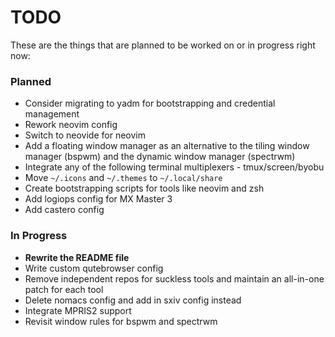 # TODO

These are the things that are planned to be worked on or in progress right now:

### Planned

 * Consider migrating to yadm for bootstrapping and credential management
 * Rework neovim config
 * Switch to neovide for neovim
 * Add a floating window manager as an alternative to the tiling window manager (bspwm) and the dynamic window manager (spectrwm)
 * Integrate any of the following terminal multiplexers - tmux/screen/byobu
 * Move `~/.icons` and `~/.themes` to `~/.local/share`
 * Create bootstrapping scripts for tools like neovim and zsh
 * Add logiops config for MX Master 3
 * Add castero config

### In Progress

 * **Rewrite the README file**
 * Write custom qutebrowser config
 * Remove independent repos for suckless tools and maintain an all-in-one patch for each tool
 * Delete nomacs config and add in sxiv config instead
 * Integrate MPRIS2 support
 * Revisit window rules for bspwm and spectrwm
